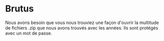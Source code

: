 # Brutus

Nous avons besoin que vous nous trouviez une façon d'ouvrir la multitude de fichiers .zip que nous avons trouvés avec les années. Ils sont protégés avec un mot de passe.
